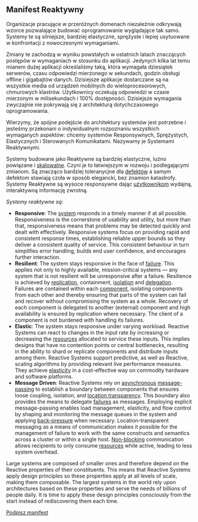 Manifest Reaktywny
----------------------

Organizacje pracujące w przeróżnych domenach niezależnie odkrywają wzorce pozwalające budować oprogramowanie wyglądające tak samo. Systemy te są silniejsze, bardziej elastyczne, sprężyste i lepiej usytuowane w konfrontacji z nowoczesnymi wymaganiami.

Zmiany te zachodzą w wyniku powstałych w ostatnich latach znaczących postępów w wymaganiach w stosunku do aplikacji. Jedynych kilka lat temu mianem dużej aplikacji określaliśmy taką, która wymagała dziesiątek serwerów, czasu odpowiedzi mierzonego w sekundach, godzin obsługi offline i gigabajtów danych. Dzisiejsze aplikacje dostarczane są na wszystkie media od urządzeń mobilnych do wieloprocesorowych, chmurowych klastrów. Użytkownicy oczekują odpowiedzi w czasie mierzonym w milisekundach i 100% dostępności. Dzisiejsze wymagania zwyczajnie nie pokrywają się z architekturą dotychczasowego oprogramowania.

Wierzymy, że spójne podejście do architektury systemów jest potrzebne i jesteśmy przekonani o indywidualnym rozpoznaniu wszystkich wymaganych aspektów: chcemy systemów Responsywnych, Sprężystych, Elastycznych i Sterowanych Komunikatami. Nazywamy je Systemami Reaktywnymi.

Systemy budowane jako Reaktywne są bardziej elastyczne, luźno powiązane i [skalowalne](/glossary.pl.md#Skalowalność). Czyni je to łatwiejszym w rozwoju i podlegającymi zmianom. Są znacząco bardziej toleranycjne dla [defektów](/glossary.pl.md#Defekt) a samym defektom stawiają czoła w sposób elegancki, bez znamion katastrofy. Systemy Reaktywne są wysoce responsywne dając [użytkownikom](/glossary.pl.md#Użytkownik) wydajną, interaktywną informację zwrotną.

*Systemy reaktywne są:*

* <a name="Responsive"></a>**Responsive**: The [system](/glossary#System) responds in a timely manner if at all possible. Responsiveness is the cornerstone of usability and utility, but more than that, responsiveness means that problems may be detected quickly and dealt with effectively. Responsive systems focus on providing rapid and consistent response times, establishing reliable upper bounds so they deliver a consistent quality of service. This consistent behaviour in turn simplifies error handling, builds end user confidence, and encourages further interaction. 
* <a name="Resilient"></a>**Resilient**: The system stays responsive in the face of [failure](/glossary#Failure). This applies not only to highly available, mission-critical systems — any system that is not resilient will be unresponsive after a failure. Resilience is achieved by [replication](/glossary#Replication), containment, [isolation](/glossary#Isolation) and [delegation](/glossary#Delegation). Failures are contained within each [component](/glossary#Component), isolating components from each other and thereby ensuring that parts of the system can fail and recover without compromising the system as a whole. Recovery of each component is delegated to another (external) component and high availability is ensured by replication where necessary. The client of a component is not burdened with handling its failures.
* <a name="Elastic"></a>**Elastic**: The system stays responsive under varying workload. Reactive Systems can react to changes in the input rate by increasing or decreasing the [resources](/glossary#Resource) allocated to service these inputs. This implies designs that have no contention points or central bottlenecks, resulting in the ability to shard or replicate components and distribute inputs among them. Reactive Systems support predictive, as well as Reactive, scaling algorithms by providing relevant live performance measures. They achieve [elasticity](/glossary#Elasticity) in a cost-effective way on commodity hardware and software platforms.
* <a name="Message-Driven"></a>**Message Driven**: Reactive Systems rely on [asynchronous](/glossary#Asynchronous) [message-passing](/glossary#Message-Driven) to establish a boundary between components that ensures loose coupling, isolation, and [location transparency](/glossary#Location-Transparency). This boundary also provides the means to delegate [failures](/glossary#Failure) as messages. Employing explicit message-passing enables load management, elasticity, and flow control by shaping and monitoring the message queues in the system and applying [back-pressure](/glossary#Back-Pressure) when necessary. Location-transparent messaging as a means of communication makes it possible for the management of failure to work with the same constructs and semantics across a cluster or within a single host. [Non-blocking](/glossary#Non-Blocking) communication allows recipients to only consume [resources](/glossary#Resource) while active, leading to less system overhead.

Large systems are composed of smaller ones and therefore depend on the Reactive properties of their constituents. This means that Reactive Systems apply design principles so these properties apply at all levels of scale, making them composable. The largest systems in the world rely upon architectures based on these properties and serve the needs of billions of people daily. It is time to apply these design principles consciously from the start instead of rediscovering them each time.

[Podpisz manifest](http://www.reactivemanifesto.org/#sign-button)
